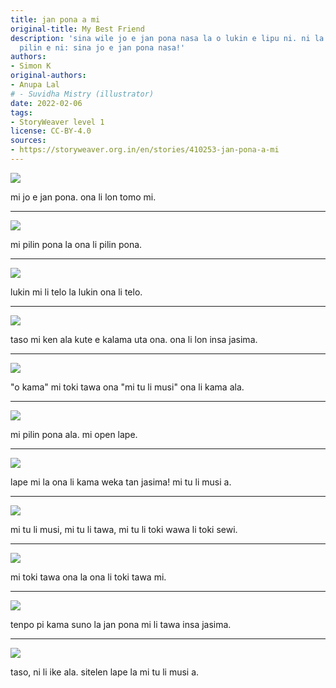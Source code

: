 ```yaml
---
title: jan pona a mi
original-title: My Best Friend
description: 'sina wile jo e jan pona nasa la o lukin e lipu ni. ni la sina ken kama
  pilin e ni: sina jo e jan pona nasa!'
authors:
- Simon K
original-authors:
- Anupa Lal
# - Suvidha Mistry (illustrator)
date: 2022-02-06
tags:
- StoryWeaver level 1
license: CC-BY-4.0
sources:
- https://storyweaver.org.in/en/stories/410253-jan-pona-a-mi
---
```


![](https://storage.googleapis.com/static.storyweaver.org.in/illustration_crops/12939/size7/26f3c562e8fcf285da64ace4885497a2.jpg)

mi jo e jan pona. ona li lon tomo mi.

---

![](https://storage.googleapis.com/static.storyweaver.org.in/illustration_crops/12940/size7/d07a196027366d86d218485a16115cef.jpg)

﻿mi pilin pona la ona li pilin pona.

---

![](https://storage.googleapis.com/static.storyweaver.org.in/illustration_crops/12941/size7/9968ed9b842685f573b114b9a2be8e6a.jpg)

﻿lukin mi li telo la lukin ona li telo.

---

![](https://storage.googleapis.com/static.storyweaver.org.in/illustration_crops/12942/size7/7f19ca3a7f4392ae1737ad6f7ba722e6.jpg)

﻿taso mi ken ala kute e kalama uta ona. ona li lon insa jasima.

---

![](https://storage.googleapis.com/static.storyweaver.org.in/illustration_crops/12943/size7/f77bed787eca6e623588fd4492456666.jpg)

﻿"o kama" mi toki tawa ona "mi tu li musi" ona li kama ala.

---

![](https://storage.googleapis.com/static.storyweaver.org.in/illustration_crops/12944/size7/0ab978d66dc04fbd958537accfaf3474.jpg)

﻿mi pilin pona ala. mi open lape.

---

![](https://storage.googleapis.com/static.storyweaver.org.in/illustration_crops/12945/size7/f2d91399e3710afc2ab72f1a4251ae1f.jpg)

﻿lape mi la ona li kama weka tan jasima! mi tu li musi a.

---

![](https://storage.googleapis.com/static.storyweaver.org.in/illustration_crops/12946/size7/99927082c4c7183837255183b81f106f.jpg)

﻿mi tu li musi, mi tu li tawa, mi tu li toki wawa li toki sewi.

---

![](https://storage.googleapis.com/static.storyweaver.org.in/illustration_crops/12947/size7/193694c2078e2b794802233069bfca43.jpg)

﻿mi toki tawa ona la ona li toki tawa mi.

---

![](https://storage.googleapis.com/static.storyweaver.org.in/illustration_crops/12948/size7/2fdc1d0c194d45e607462e4a77a7b9b4.jpg)

﻿tenpo pi kama suno la jan pona mi li tawa insa jasima.

---

![](https://storage.googleapis.com/static.storyweaver.org.in/illustration_crops/12949/size7/e6d48b6c13538e56e67d69f9f907c03e.jpg)

﻿taso, ni li ike ala. sitelen lape la mi tu li musi a.
